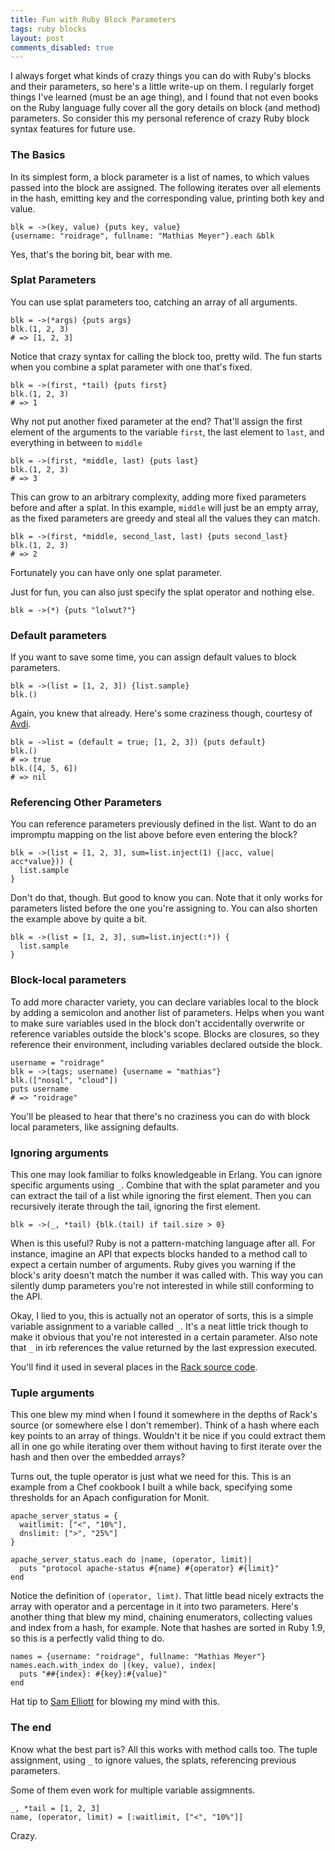 ```yaml
---
title: Fun with Ruby Block Parameters
tags: ruby blocks
layout: post
comments_disabled: true
---
```

I always forget what kinds of crazy things you can do with Ruby's blocks and
their parameters, so here's a little write-up on them. I regularly forget things
I've learned (must be an age thing), and I found that not even books on the Ruby
language fully cover all the gory details on block (and method) parameters. So
consider this my personal reference of crazy Ruby block syntax features for future use.

### The Basics

In its simplest form, a block parameter is a list of names, to which values
passed into the block are assigned. The following iterates over all elements in
the hash, emitting key and the corresponding value, printing both key and value.

    blk = ->(key, value) {puts key, value}
    {username: "roidrage", fullname: "Mathias Meyer"}.each &blk

Yes, that's the boring bit, bear with me.

### Splat Parameters

You can use splat parameters too, catching an array of all arguments.

    blk = ->(*args) {puts args}
    blk.(1, 2, 3) 
    # => [1, 2, 3]

Notice that crazy syntax for calling the block too, pretty wild. The fun starts
when you combine a splat parameter with one that's fixed.

    blk = ->(first, *tail) {puts first}
    blk.(1, 2, 3)
    # => 1

Why not put another fixed parameter at the end? That'll assign the first element of
the arguments to the variable `first`, the last element to `last`, and
everything in between to `middle`

    blk = ->(first, *middle, last) {puts last}
    blk.(1, 2, 3)
    # => 3

This can grow to an arbitrary complexity, adding more fixed parameters before
and after a splat. In this example, `middle` will just be an empty array, as the
fixed parameters are greedy and steal all the values they can match.

    blk = ->(first, *middle, second_last, last) {puts second_last}
    blk.(1, 2, 3)
    # => 2

Fortunately you can have only one splat parameter.

Just for fun, you can also just specify the splat operator and nothing else.

    blk = ->(*) {puts "lolwut?"}

### Default parameters

If you want to save some time, you can assign default values to block
parameters.

    blk = ->(list = [1, 2, 3]) {list.sample}
    blk.()

Again, you knew that already. Here's some craziness though, courtesy of
[Avdi](https://gist.github.com/1528785).

    blk = ->list = (default = true; [1, 2, 3]) {puts default}
    blk.()
    # => true
    blk.([4, 5, 6])
    # => nil
    
### Referencing Other Parameters

You can reference parameters previously defined in the list. Want to do an
impromptu mapping on the list above before even entering the block?

    blk = ->(list = [1, 2, 3], sum=list.inject(1) {|acc, value| acc*value})) {
      list.sample
    }

Don't do that, though. But good to know you can. Note that it only works for
parameters listed before the one you're assigning to. You can also shorten the
example above by quite a bit.

    blk = ->(list = [1, 2, 3], sum=list.inject(:*)) {
      list.sample
    }

### Block-local parameters

To add more character variety, you can declare variables local to the block by
adding a semicolon and another list of parameters. Helps when you want to make
sure variables used in the block don't accidentally overwrite or reference
variables outside the block's scope. Blocks are closures, so they reference
their environment, including variables declared outside the block.

    username = "roidrage"
    blk = ->(tags; username) {username = "mathias"}
    blk.(["nosql", "cloud"])
    puts username
    # => "roidrage"

You'll be pleased to hear that there's no craziness you can do with block local
parameters, like assigning defaults.

### Ignoring arguments

This one may look familiar to folks knowledgeable in Erlang. You can ignore
specific arguments using `_`. Combine that with the splat parameter and you can
extract the tail of a list while ignoring the first element. Then you can
recursively iterate through the tail, ignoring the first element.

    blk = ->(_, *tail) {blk.(tail) if tail.size > 0}

When is this useful? Ruby is not a pattern-matching language after all. For
instance, imagine an API that expects blocks handed to a method call to expect a
certain number of arguments. Ruby gives you warning if the block's arity doesn't
match the number it was called with. This way you can silently dump parameters
you're not interested in while still conforming to the API.

Okay, I lied to you, this is actually not an operator of sorts, this is a simple
variable assignment to a variable called `_`. It's a neat little trick though to
make it obvious that you're not interested in a certain parameter. Also note
that `_` in irb references the value returned by the last expression executed.

You'll find it used in several places in the [Rack source
code](https://github.com/rack/rack/blob/0fbb575c1983980f621319650280a4dc8ba2af6c/lib/rack/utils.rb#L192-203).

### Tuple arguments

This one blew my mind when I found it somewhere in the depths of Rack's source
(or somewhere else I don't remember). Think of a hash where each key points to
an array of things. Wouldn't it be nice if you could extract them all in one go
while iterating over them without having to first iterate over the hash and then
over the embedded arrays?

Turns out, the tuple operator is just what we need for this. This is an example
from a Chef cookbook I built a while back, specifying some thresholds for an
Apach configuration for Monit.

    apache_server_status = {
      waitlimit: ["<", "10%"],
      dnslimit: [">", "25%"]
    }

    apache_server_status.each do |name, (operator, limit)|
      puts "protocol apache-status #{name} #{operator} #{limit}" 
    end

Notice the definition of `(operator, limt)`. That little bead nicely extracts
the array with operator and a percentage in it into two parameters. Here's
another thing that blew my mind, chaining enumerators, collecting values and index
from a hash, for example. Note that hashes are sorted in Ruby 1.9, so this is a
perfectly valid thing to do.

    names = {username: "roidrage", fullname: "Mathias Meyer"}
    names.each.with_index do |(key, value), index|
      puts "##{index}: #{key}:#{value}"
    end
    
Hat tip to [Sam Elliott](http://twitter.com/Lenary) for blowing my mind with this.

### The end

Know what the best part is? All this works with method calls too. The tuple
assignment, using `_` to ignore values, the splats, referencing previous
parameters.

Some of them even work for multiple variable assigmnents.

    _, *tail = [1, 2, 3]
    name, (operator, limit) = [:waitlimit, ["<", "10%"]]

Crazy.
